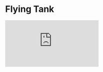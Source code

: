 <script setup>
import GameLinks from '$components/GameLinks.vue';
import media from "./media.json"
</script>

# Flying Tank

<ClientOnly>
  <iframe class="w-full aspect-video rounded-lg my-4"
    src="https://www.youtube.com/embed/xkf701ZpG50?controls=1&amp;autohide=1&amp;rel=0&amp;hd=1&amp;vq=hd720"
    frameborder="0" allowfullscreen="" />
</ClientOnly>

<GameLinks showText name="Flying Tank" googlePlayURL='https://play.google.com/store/apps/details?id=net.hexage.flt'
  appStoreURL='https://apps.apple.com/us/app/flying-tank/id6474070216'
  steamURL='https://store.steampowered.com/app/2298950/Flying_Tank/' />

## About

**THE END OF THE WORLD IS JUST THE BEGINNING**

Get into your Flying Tank and shoot 'em up like it's the good old days!

Kill strange bosses, drop bombs from above and build an arsenal of fun, powerful weapons. Reclaim the stolen Earth in a
rich action-packed side-scrolling shmup!

- Embark on 24 missions, populated with three distinct factions and unique adversaries.
- Encounter 6 main bosses and 18+ midi and mini boss fights.
- Customize your FLT with a variety of Weapons and Bombs, ranging from classic to insane.
- Use powerful Specials including Hyperfocus and Overdrive, attack and repair Drones, and 30+ other Upgrades.

## Screenshots

<figure v-for="item in media" class="my-2">
  <picture v-if="item.type === 'image'">
    <img class="w-full rounded-lg" :src="item.url" :alt="`Flying Tank - ${item.title}`">
  </picture>
  <video v-if="item.type === 'video'" class="w-full rounded-lg" :src="item.url" autoplay loop controlslist="nodownload nofullscreen noremoteplayback" disablepictureinpicture disableremoteplayback muted playsinline></video>
  <figcaption class="w-full text-muted text-sm py-2">{{ item.title }}</figcaption>
</figure>
